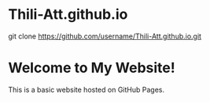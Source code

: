 # Thili-Att.github.io
git clone https://github.com/username/Thili-Att.github.io.git
<!DOCTYPE html>
<html lang="en">
<head>
  <meta charset="UTF-8">
  <meta name="viewport" content="width=device-width, initial-scale=1.0">
  <title>Your Website</title>
</head>
<body>
  <h1>Welcome to My Website!</h1>
  <p>This is a basic website hosted on GitHub Pages.</p>
</body>
</html>
